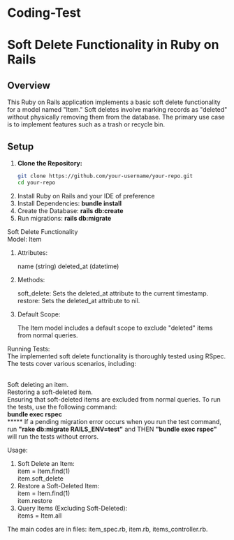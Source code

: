 # Coding-Test

# Soft Delete Functionality in Ruby on Rails

## Overview

This Ruby on Rails application implements a basic soft delete functionality for a model named "Item." Soft deletes involve marking records as "deleted" without physically removing them from the database. The primary use case is to implement features such as a trash or recycle bin.
   
## Setup

1. **Clone the Repository:**
   ```bash
   git clone https://github.com/your-username/your-repo.git
   cd your-repo
3. Install Ruby on Rails and your IDE of preference
2. Install Dependencies: **bundle install**
3. Create the Database: **rails db:create**
4. Run migrations: **rails db:migrate**

Soft Delete Functionality
<br>Model: Item
1. Attributes:

    name (string)
    deleted_at (datetime)
   
2. Methods:

    soft_delete: Sets the deleted_at attribute to the current timestamp.
    restore: Sets the deleted_at attribute to nil.
3. Default Scope:
   
     The Item model includes a default scope to exclude "deleted" items from normal queries.

Running Tests:
<br>The implemented soft delete functionality is thoroughly tested using RSpec. The tests cover various scenarios, including:

  <br>Soft deleting an item.
  <br>Restoring a soft-deleted item.
  <br>Ensuring that soft-deleted items are excluded from normal queries.
To run the tests, use the following command:
<br>**bundle exec rspec**
  <br>***** If a pending migration error occurs when you run the test command, run **"rake db:migrate RAILS_ENV=test"** and THEN **"bundle exec rspec"** will run the tests without errors. 

Usage:

1. Soft Delete an Item:
      <br>item = Item.find(1)
      <br>item.soft_delete
2. Restore a Soft-Deleted Item:
     <br> item = Item.find(1)
      <br>item.restore
3. Query Items (Excluding Soft-Deleted):
       <br>items = Item.all


The main codes are in files: item_spec.rb, item.rb, items_controller.rb.



  
